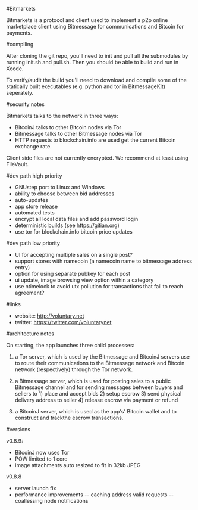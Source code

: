 
#Bitmarkets

Bitmarkets is a protocol and client used to implement a p2p online marketplace client using Bitmessage for communications and Bitcoin for payments.

#compiling

After cloning the git repo, you'll need to init and pull all the submodules by running init.sh and pull.sh. Then you should be able to build and run in Xcode.

To verify/audit the build you'll need to download and compile some of the statically built executables (e.g. python and tor in BitmessageKit) seperately.

#security notes

Bitmarkets talks to the network in three ways:
- BitcoinJ talks to other Bitcoin nodes via Tor
- Bitmessage talks to other Bitmessage nodes via Tor
- HTTP requests to blockchain.info are used get the current Bitcoin exchange rate.

Client side files are not currently encrypted. We recommend at least using FileVault.


#dev path high priority

- GNUstep port to Linux and Windows
- ability to choose between bid addresses
- auto-updates 
- app store release
- automated tests
- encrypt all local data files and add password login
- deterministic builds (see https://gitian.org) 
- use tor for blockchain.info bitcoin price updates

#dev path low priority

- UI for accepting multiple sales on a single post?
- support stores with namecoin (a namecoin name to bitmessage address entry)
- option for using separate pubkey for each post
- ui update, image browsing view option within a category
- use ntimelock to avoid utx pollution for transactions that fail to reach agreement?


#links

- website: http://voluntary.net
- twitter: https://twitter.com/voluntarynet


#architecture notes

On starting, the app launches three child processes: 

1) a Tor server, which is used by the Bitmessage and BitcoinJ servers use to route their communications to the Bitmessage network and Bitcoin network (respectively) through the Tor network.

2) a Bitmessage server, which is used for posting sales to a public Bitmessage channel and for sending messages between buyers and sellers to 1) place and accept bids 2) setup escrow 3) send physical delivery address to seller 4) release escrow via payment or refund

3) a BitcoinJ server, which is used as the app's' Bitcoin wallet and to construct and trackthe escrow transactions.


#versions

v0.8.9: 
- BitcoinJ now uses Tor
- POW limited to 1 core
- image attachments auto resized to fit in 32kb JPEG

v0.8.8
- server launch fix
- performance improvements 
-- caching address valid requests
-- coallessing node notifications
